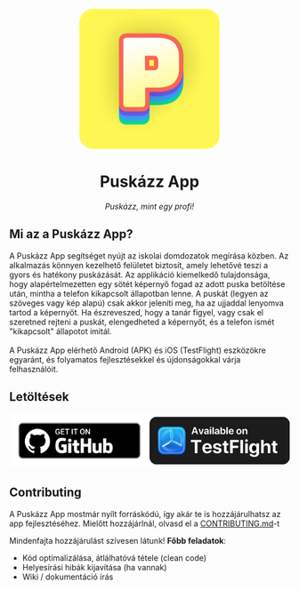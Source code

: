 
<p align="center">
    <img style="width: 50%" src="assets/icon/icon.png">
    <h1 align="center">Puskázz App</h1>
    <p align="center"><i>Puskázz, mint egy profi!</i><p>
</p>

## Mi az a Puskázz App?

A Puskázz App segítséget nyújt az iskolai domdozatok megírása közben. Az alkalmazás könnyen kezelhető felületet biztosít, amely lehetővé teszi a gyors és hatékony puskázását. Az applikáció kiemelkedő tulajdonsága, hogy alapértelmezetten egy sötét képernyő fogad az adott puska betöltése után, mintha a telefon kikapcsolt állapotban lenne. A puskát (legyen az szöveges vagy kép alapú) csak akkor jeleníti meg, ha az ujjaddal lenyomva tartod a képernyőt. Ha észreveszed, hogy a tanár figyel, vagy csak el szeretned rejteni a puskát, elengedheted a képernyőt, és a telefon ismét "kikapcsolt" állapotot imitál.
<br> <br>
A Puskázz App elérhető Android (APK) és iOS (TestFlight) eszközökre egyaránt, és folyamatos fejlesztésekkel és újdonságokkal várja felhasználóit. 

## Letöltések

<p align="center" style="display: flex">
    <a href="#"><img style="width: 256px" src="assets/logos/get_github.png"></a>
    <a href="#"><img style="width: 256px" src="assets/logos/testflight.png"></a>
</p>

## Contributing

A Puskázz App mostmár nyílt forráskódú, így akár te is hozzájárulhatsz az app fejlesztéséhez.
Mielőtt hozzájárlnál, olvasd el a [CONTRIBUTING.md](CONTRIBUTING.md)-t

Mindenfajta hozzájárulást szívesen látunk!
**Főbb feladatok**:
- Kód optimalizálása, átlálhatóvá tétele (clean code)
- Helyesírási hibák kijavítása (ha vannak)
- Wiki / dokumentáció írás